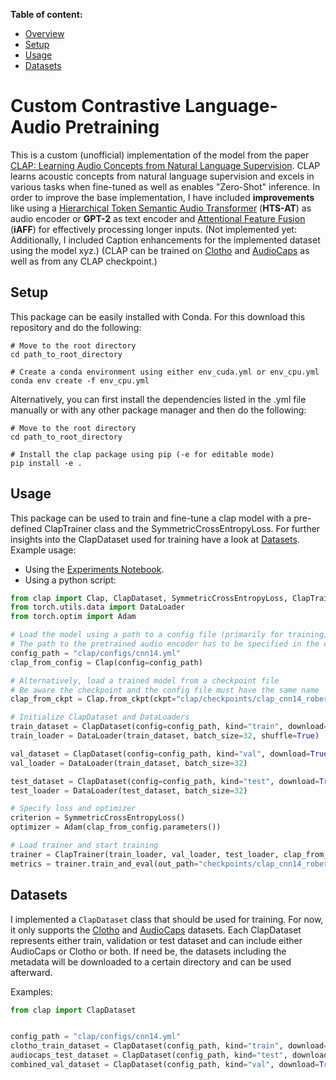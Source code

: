 **Table of content:**
- [Overview](#custom-contrastive-language-audio-pretraining)
- [Setup](#setup)
- [Usage](#usage)
- [Datasets](#datasets)

# Custom Contrastive Language-Audio Pretraining
This is a custom (unofficial) implementation of the model from the paper [CLAP: Learning Audio Concepts from Natural Language Supervision](https://doi.org/10.1109/ICASSP49357.2023.10095889).
CLAP learns acoustic concepts from natural language supervision and excels in various tasks when fine-tuned as well as enables "Zero-Shot" inference.
In order to improve the base implementation, I have included **improvements** like using a [Hierarchical Token Semantic Audio Transformer](https://doi.org/10.1109/ICASSP43922.2022.9746312) (**HTS-AT**) as audio encoder or **GPT-2** as text encoder and [Attentional Feature Fusion](https://doi.org/10.1109/WACV48630.2021.00360) (**iAFF**) for effectively processing longer inputs.
(Not implemented yet: Additionally, I included Caption enhancements for the implemented dataset using the model xyz.)
(CLAP can be trained on [Clotho](https://doi.org/10.1109/ICASSP40776.2020.9052990) and [AudioCaps](https://doi.org/10.18653/v1/N19-1011) as well as from any CLAP checkpoint.)

## Setup
This package can be easily installed with Conda. For this download this repository and do the following:
```shell
# Move to the root directory
cd path_to_root_directory

# Create a conda environment using either env_cuda.yml or env_cpu.yml
conda env create -f env_cpu.yml
```
Alternatively, you can first install the dependencies listed in the .yml file manually or with any other package manager and then do the following:
```shell
# Move to the root directory
cd path_to_root_directory

# Install the clap package using pip (-e for editable mode)
pip install -e .
```

## Usage
This package can be used to train and fine-tune a clap model with a pre-defined ClapTrainer class and the SymmetricCrossEntropyLoss.
For further insights into the ClapDataset used for training have a look at [Datasets](#Datasets).
Example usage:
- Using the [Experiments Notebook](experiments.ipynb).
- Using a python script:

```python
from clap import Clap, ClapDataset, SymmetricCrossEntropyLoss, ClapTrainer
from torch.utils.data import DataLoader
from torch.optim import Adam

# Load the model using a path to a config file (primarily for training)
# The path to the pretrained audio encoder has to be specified in the config
config_path = "clap/configs/cnn14.yml"
clap_from_config = Clap(config=config_path)

# Alternatively, load a trained model from a checkpoint file
# Be aware the checkpoint and the config file must have the same name
clap_from_ckpt = Clap.from_ckpt(ckpt="clap/checkpoints/clap_cnn14_roberta.ckpt")

# Initialize ClapDataset and DataLoaders
train_dataset = ClapDataset(config=config_path, kind="train", download=True, datasets=["AudioCaps", "Clotho"])
train_loader = DataLoader(train_dataset, batch_size=32, shuffle=True)

val_dataset = ClapDataset(config=config_path, kind="val", download=True, datasets=["AudioCaps", "Clotho"])
val_loader = DataLoader(train_dataset, batch_size=32)

test_dataset = ClapDataset(config=config_path, kind="test", download=True, datasets=["AudioCaps", "Clotho"])
test_loader = DataLoader(test_dataset, batch_size=32)

# Specify loss and optimizer
criterion = SymmetricCrossEntropyLoss()
optimizer = Adam(clap_from_config.parameters())

# Load trainer and start training
trainer = ClapTrainer(train_loader, val_loader, test_loader, clap_from_config, optimizer, criterion, epochs=10)
metrics = trainer.train_and_eval(out_path="checkpoints/clap_cnn14_roberta.ckpt")
```

## Datasets
I implemented a `ClapDataset` class that should be used for training.
For now, it only supports the [Clotho](https://doi.org/10.1109/ICASSP40776.2020.9052990) and [AudioCaps](https://doi.org/10.18653/v1/N19-1011) datasets.
Each ClapDataset represents either train, validation or test dataset and can include either AudioCaps or Clotho or both.
If need be, the datasets including the metadata will be downloaded to a certain directory and can be used afterward.

Examples:
```python
from clap import ClapDataset


config_path = "clap/configs/cnn14.yml"
clotho_train_dataset = ClapDataset(config_path, kind="train", download=True, datasets=["Clotho"])
audiocaps_test_dataset = ClapDataset(config_path, kind="test", download=True, datasets=["AudioCaps"])
combined_val_dataset = ClapDataset(config_path, kind="val", download=True, datasets=["AudioCaps", "Clotho"])
```
